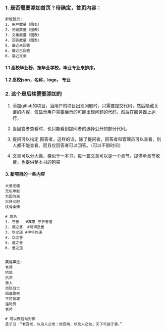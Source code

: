 ### 1. 是否需要添加首页？待确定，首页内容：

```
新增首页： 
1. 用户数量（图表）
2. 问题数量（图表）
3. 文章数量（图表）
4. 回答数量（图表）
5. 最近未回答
6. 最近已回答
6. 最近文章
```

#### 1.1 高校毕业榜，按毕业学校，毕业专业来排序。
#### 1.2 高校json，名称，logo， 专业

### 2. 这个是后续需要添加的

1. 添加gitlab的项目，当用户的项目出现问题时，只需要提交代码，然后隐藏关键的内容，仅显示用户需要展示的可能出现问题的代码，然后在服务器上运行。
2. 当回答者查看时，也只能看到提问者的选择公开的部分代码。

3. 提问可以指定 回答者，这样的话，除了提问者，回答者和管理员可以查看，别人都不能查看。而且仅回答者可以回答。（可以不限时间）
4. 文章可以分大类，类似于一本书，每一篇文章可以是一个章节，提供单章节收费。也提供整本书的购买


#### 3. 新项目的一些内容


```
大爱无疆
无私奉献
为国为民
忠肝义胆
侠骨柔情

# 取名
1. 守善   #寓意 守护善道
2. 谓之善  #可谓是善
3. 华之道 #中华的道
4. 众之善
5. 道之善
6. 善之道


英雄事迹：
老兵
抗疫
抗洪
救人
消防战士
缉毒警察
平民英雄
运动员
老师

# 可以做启动封面
孟子曰：“老吾老，以及人之老；幼吾幼，以及人之幼。天下可运于掌。”
```
